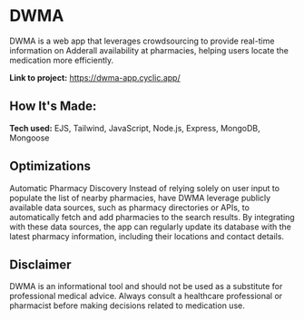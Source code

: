 # DWMA
DWMA is a web app that leverages crowdsourcing to provide real-time information on Adderall availability at pharmacies, helping users locate the medication more efficiently.

**Link to project:** https://dwma-app.cyclic.app/


## How It's Made:

**Tech used:** EJS, Tailwind, JavaScript, Node.js, Express, MongoDB, Mongoose


## Optimizations
Automatic Pharmacy Discovery
Instead of relying solely on user input to populate the list of nearby pharmacies, have DWMA leverage publicly available data sources, such as pharmacy directories or APIs, to automatically fetch and add pharmacies to the search results. By integrating with these data sources, the app can regularly update its database with the latest pharmacy information, including their locations and contact details.

## Disclaimer
DWMA is an informational tool and should not be used as a substitute for professional medical advice. Always consult a healthcare professional or pharmacist before making decisions related to medication use.
